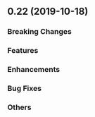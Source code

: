 ## 0.22 (2019-10-18)

### Breaking Changes

### Features

### Enhancements

### Bug Fixes

### Others


